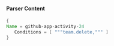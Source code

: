 #### Parser Content
```Java
{
Name = github-app-activity-24
   Conditions = [ """team.delete,""" ]
}
```